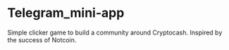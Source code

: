 # Telegram_mini-app
Simple clicker game to build a community around Cryptocash. Inspired by the success of Notcoin.
